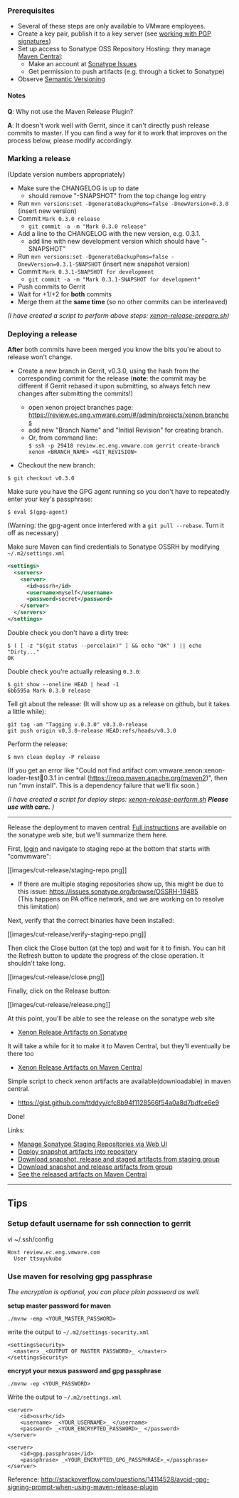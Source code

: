 ### Prerequisites

* Several of these steps are only available to VMware employees.
* Create a key pair, publish it to a key server (see [working with PGP signatures][working-with-pgp-signatures])
* Set up access to Sonatype OSS Repository Hosting: they manage [Maven Central](http://search.maven.org/):
  * Make an account at [Sonatype Issues](https://issues.sonatype.org/)
  * Get permission to push artifacts (e.g. through a ticket to Sonatype)
* Observe [Semantic Versioning][semver]

[working-with-pgp-signatures]: http://central.sonatype.org/pages/working-with-pgp-signatures.html
[semver]: http://semver.org/

#### Notes

**Q**: Why not use the Maven Release Plugin?

**A**: It doesn't work well with Gerrit, since it can't directly push release commits to master. If you can find a way for it to work that improves on the process below, please modify accordingly.

### Marking a release

(Update version numbers appropriately)

* Make sure the CHANGELOG is up to date
  * should remove "-SNAPSHOT" from the top change log entry
* Run `mvn versions:set -DgenerateBackupPoms=false -DnewVersion=0.3.0` (insert new version)
* Commit `Mark 0.3.0 release`
  * `git commit -a -m "Mark 0.3.0 release"`
* Add a line to the CHANGELOG with the new version, e.g. 0.3.1.
  * add line with new development version which should have "-SNAPSHOT"
* Run `mvn versions:set -DgenerateBackupPoms=false -DnewVersion=0.3.1-SNAPSHOT` (insert new snapshot version)
* Commit `Mark 0.3.1-SNAPSHOT for development`
  * `git commit -a -m "Mark 0.3.1-SNAPSHOT for development"`
* Push commits to Gerrit
* Wait for +1/+2 for **both** commits
* Merge them at the **same time** (so no other commits can be interleaved)

_(I have created a script to perform above steps: [xenon-release-prepare.sh](https://gist.github.com/ttddyy/45f87408134ae6872d72))_



### Deploying a release

**After** both commits have been merged you know the bits you're about to release won't change.

* Create a new branch in Gerrit, v0.3.0, using the hash from the corresponding commit for the release (**note**: the commit may be different if Gerrit rebased it upon submitting, so always fetch new changes after submitting the commits!)
  * open xenon project branches page: https://review.ec.eng.vmware.com/#/admin/projects/xenon,branches
  * add new "Branch Name" and "Initial Revision" for creating branch.
  * Or, from command line:  
      `$ ssh -p 29418 review.ec.eng.vmware.com gerrit create-branch xenon <BRANCH_NAME> <GIT_REVISION>`

* Checkout the new branch: 

```
$ git checkout v0.3.0
```

Make sure you have the GPG agent running so you don't have to repeatedly enter your key's passphrase:

```
$ eval $(gpg-agent)
```
(Warning: the gpg-agent once interfered with a `git pull --rebase`. Turn it off as necessary)

Make sure Maven can find credentials to Sonatype OSSRH by modifying `~/.m2/settings.xml`

```xml
<settings>
  <servers>
    <server>
      <id>ossrh</id>
      <username>myself</username>
      <password>secret</password>
    </server>
  </servers>
</settings>
```

Double check you don't have a dirty tree:

```
$ ( [ -z "$(git status --porcelain)" ] && echo "OK" ) || echo "Dirty..."
OK
```

Double check you're actually releasing `0.3.0`:

```
$ git show --oneline HEAD | head -1
6bb595a Mark 0.3.0 release
```

Tell git about the release: (It will show up as a release on github, but it takes a little while):

```
git tag -am "Tagging v.0.3.0" v0.3.0-release
git push origin v0.3.0-release HEAD:refs/heads/v0.3.0
```

Perform the release:

```
$ mvn clean deploy -P release
```

(If you get an error like "Could not find artifact com.vmware.xenon:xenon-loader-test:jar:0.3.1 in central (https://repo.maven.apache.org/maven2)", then run "mvn install". This is a dependency failure that we'll fix soon.)

_(I have created a script for deploy steps: [xenon-release-perform.sh](https://gist.github.com/ttddyy/9ee2c5f2c73ad36a1d03)  **Please use with care.** )_


----

Release the deployment to maven central: [Full instructions](http://central.sonatype.org/pages/releasing-the-deployment.html) are available on the sonatype web site, but we'll summarize them here. 

First, [login](https://oss.sonatype.org/#stagingRepositories) and navigate to staging repo at the bottom that starts with "comvmware":

[[images/cut-release/staging-repo.png]]

* If there are multiple staging repositories show up, this might be due to this issue: https://issues.sonatype.org/browse/OSSRH-19485  
(This happens on PA office network, and we are working on to resolve this limitation)

Next, verify that the correct binaries have been installed:

[[images/cut-release/verify-staging-repo.png]]

Then click the Close button (at the top) and wait for it to finish. You can hit the Refresh button to update the progress of the close operation. It shouldn't take long.

[[images/cut-release/close.png]]

Finally, click on the Release button:

[[images/cut-release/release.png]]

At this point, you'll be able to see the release on the sonatype web site
  * [Xenon Release Artifacts on Sonatype](https://oss.sonatype.org/content/groups/public/com/vmware/xenon/)

It will take a while for it to make it to Maven Central, but they'll eventually be there too
  * [Xenon Release Artifacts on Maven Central](https://repo1.maven.org/maven2/com/vmware/xenon/)

Simple script to check xenon artifacts are available(downloadable) in maven central.
  * https://gist.github.com/ttddyy/cfc8b94f1128566f54a0a8d7bdfce6e9


Done!

Links:
* [Manage Sonatype Staging Repositories via Web UI](https://oss.sonatype.org/#stagingRepositories)
* [Deploy snapshot artifacts into repository](https://oss.sonatype.org/content/repositories/snapshots)
* [Download snapshot, release and staged artifacts from staging group](https://oss.sonatype.org/content/groups/staging)
* [Download snapshot and release artifacts from group](https://oss.sonatype.org/content/groups/public)
* [See the released artifacts on Maven Central](https://repo1.maven.org/maven2/com/vmware/xenon/)

----
## Tips

### Setup default username for ssh connection to gerrit

vi ~/.ssh/config
```
Host review.ec.eng.vmware.com
  User ttsuyukubo
```

### Use maven for resolving gpg passphrase

_The encryption is optional, you can place plain password as well._

**setup master password for maven**

```
./mvnw -emp <YOUR_MASTER_PASSWORD>
```

write the output to `~/.m2/settings-security.xml`
```
<settingsSecurity>
  <master> _<OUTPUT OF MASTER PASSWORD>_ </master>
</settingsSecurity>
```

**encrypt your nexus password and gpg passphrase**

```
./mvnw -ep <YOUR_PASSWORD>
```

Write the output to `~/.m2/settings.xml`
```
<server>
	<id>ossrh</id>
	<username> _<YOUR_USERNAME>_ </username>
	<password> _<YOUR_ENCRYPTED_PASSWORD>_ </password>
</server>

<server>
	<id>gpg.passphrase</id>
	<passphrase> _<YOUR_ENCRYPTED_GPG_PASSPHRASE>_</passphrase>
</server>
```

Reference: http://stackoverflow.com/questions/14114528/avoid-gpg-signing-prompt-when-using-maven-release-plugin


